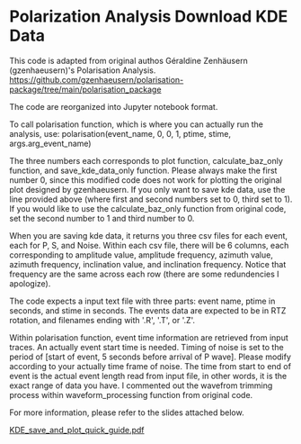 # Polarization Analysis Download KDE Data
This code is adapted from original authos Géraldine Zenhäusern (gzenhaeusern)'s Polarisation Analysis. https://github.com/gzenhaeusern/polarisation-package/tree/main/polarisation_package 

The code are reorganized into Jupyter notebook format.

To call polarisation function, which is where you can actually run the analysis, use:
polarisation(event_name, 0, 0, 1, ptime, stime, args.arg_event_name)

The three numbers each corresponds to plot function, calculate_baz_only function, and save_kde_data_only function. Please always make the first number 0, since this modified code does not work for plotting the original plot designed by gzenhaeusern. If you only want to save kde data, use the line provided above (where first and second numbers set to 0, third set to 1). If you would like to use the calculate_baz_only function from original code, set the second number to 1 and third number to 0.

When you are saving kde data, it returns you three csv files for each event, each for P, S, and Noise. Within each csv file, there will be 6 columns, each corresponding to amplitude value, amplitude frequency, azimuth value, azimuth frequency, inclination value, and inclination frequency. Notice that frequency are the same across each row (there are some redundencies I apologize).

The code expects a input text file with three parts: event name, ptime in seconds, and stime in seconds. The events data are expected to be in RTZ rotation, and filenames ending with '.R', '.T', or '.Z'.

Within polarisation function, event time information are retrieved from input traces. An actually event start time is needed. Timing of noise is set to the period of [start of event, 5 seconds before arrival of P wave]. Please modify according to your actually time frame of noise. The time from start to end of event is the actual event length read from input file, in other words, it is the exact range of data you have. I commented out the wavefrom trimming process within waveform_processing function from original code.

For more information, please refer to the slides attached below.

[KDE_save_and_plot_quick_guide.pdf](https://github.com/user-attachments/files/17639337/KDE_save_and_plot_quick_guide.pdf)


